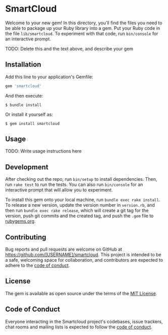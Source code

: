 # SmartCloud

Welcome to your new gem! In this directory, you'll find the files you need to be able to package up your Ruby library into a gem. Put your Ruby code in the file `lib/smartcloud`. To experiment with that code, run `bin/console` for an interactive prompt.

TODO: Delete this and the text above, and describe your gem

## Installation

Add this line to your application's Gemfile:

```ruby
gem 'smartcloud'
```

And then execute:

    $ bundle install

Or install it yourself as:

    $ gem install smartcloud

## Usage

TODO: Write usage instructions here

## Development

After checking out the repo, run `bin/setup` to install dependencies. Then, run `rake test` to run the tests. You can also run `bin/console` for an interactive prompt that will allow you to experiment.

To install this gem onto your local machine, run `bundle exec rake install`. To release a new version, update the version number in `version.rb`, and then run `bundle exec rake release`, which will create a git tag for the version, push git commits and the created tag, and push the `.gem` file to [rubygems.org](https://rubygems.org).

## Contributing

Bug reports and pull requests are welcome on GitHub at https://github.com/[USERNAME]/smartcloud. This project is intended to be a safe, welcoming space for collaboration, and contributors are expected to adhere to the [code of conduct](https://github.com/[USERNAME]/smartcloud/blob/master/CODE_OF_CONDUCT.md).

## License

The gem is available as open source under the terms of the [MIT License](https://opensource.org/licenses/MIT).

## Code of Conduct

Everyone interacting in the Smartcloud project's codebases, issue trackers, chat rooms and mailing lists is expected to follow the [code of conduct](https://github.com/[USERNAME]/smartcloud/blob/master/CODE_OF_CONDUCT.md).
